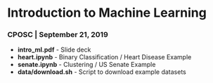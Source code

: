 # Introduction to Machine Learning
### CPOSC | September 21, 2019
* **intro_ml.pdf** - Slide deck
* **heart.ipynb** - Binary Classification / Heart Disease Example
* **senate.ipynb** - Clustering / US Senate Example
* **data/download.sh** - Script to download example datasets